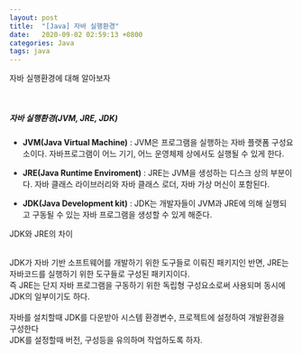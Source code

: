 ```yaml
---
layout: post
title:  "[Java] 자바 실행환경"
date:   2020-09-02 02:59:13 +0800
categories: Java
tags: java
---
```

<p>
자바 실행환경에 대해 알아보자</p>
<br>

##### 자바 실행환경(JVM, JRE, JDK)

<ul>
<li>
<p><strong>JVM(Java Virtual Machine)</strong> : JVM은 프로그램을 실행하는 자바 플랫폼 구성요소이다. 자바프로그램이 어느 기기, 어느 운영체제 상에서도 실행될 수 있게 한다.</p>
</li>
<li>
<p><strong>JRE(Java Runtime Enviroment)</strong> : JRE는 JVM을 생성하는 디스크 상의 부분이다. 자바 클래스 라이브러리와 자바 클래스 로더, 자바 가상 머신이 포함된다.</p>
</li>
<li>
<p><strong>JDK(Java Development kit)</strong> : JDK는 개발자들이 JVM과 JRE에 의해 실행되고 구동될 수 있는 자바 프로그램을 생성할 수 있게 해준다.</p>
</li>
</ul>


<p>JDK와 JRE의 차이</p>
<br>
JDK가 자바 기반 소프트웨어를 개발하기 위한 도구들로 이뤄진 패키지인 반면, JRE는 자바코드를 실행하기 위한 도구들로 구성된 패키지이다.<br>
즉 JRE는 단지 자바 프로그램을 구동하기 위한 독립형 구성요소로써 사용되며 동시에 JDK의 일부이기도 하다.<br>


<br>
자바를 설치할때 JDK를 다운받아 시스템 환경변수, 프로젝트에 설정하여 개발환경을 구성한다<br>
JDK를 설정할때 버전, 구성등을 유의하며 작업하도록 하자.<br>

